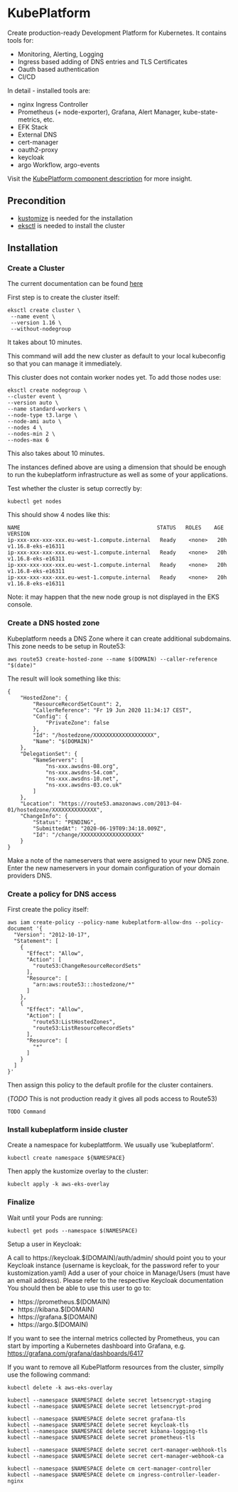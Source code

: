 # KubePlatform

Create production-ready Development Platform for Kubernetes. It contains tools for:

- Monitoring, Alerting, Logging
- Ingress based adding of DNS entries and TLS Certificates
- Oauth based authentication
- CI/CD

In detail - installed tools are:

- nginx Ingress Controller
- Prometheus (+ node-exporter), Grafana, Alert Manager, kube-state-metrics, etc.
- EFK Stack
- External DNS
- cert-manager
- oauth2-proxy
- keycloak
- argo Workflow, argo-events

Visit the [KubePlatform component description](https://kube-platform.github.io/docs/components/) for more insight.

## Precondition
- [kustomize](https://github.com/kubernetes-sigs/kustomize/releases) is needed for the installation
- [eksctl](https://docs.aws.amazon.com/eks/latest/userguide/eksctl.html#installing-eksctl) is needed to install the cluster

## Installation

### Create a Cluster

The current documentation can be found [here](https://docs.aws.amazon.com/eks/latest/userguide/create-cluster.html)

First step is to create the cluster itself:

```
eksctl create cluster \
 --name event \
 --version 1.16 \
 --without-nodegroup
```

It takes about 10 minutes.

This command will add the new cluster as default to your local kubeconfig so that you can manage it immediately.

This cluster does not contain worker nodes yet. To add those nodes use:

```
eksctl create nodegroup \
--cluster event \
--version auto \
--name standard-workers \
--node-type t3.large \
--node-ami auto \
--nodes 4 \
--nodes-min 2 \
--nodes-max 6
```

This also takes about 10 minutes.

The instances defined above are using a dimension that should be enough to run the kubeplatform infrastructure as well as some of your applications. 

Test whether the cluster is setup correctly by:

```
kubectl get nodes
```

This should show 4 nodes like this:

```
NAME                                           STATUS   ROLES    AGE   VERSION
ip-xxx-xxx-xxx-xxx.eu-west-1.compute.internal   Ready    <none>   20h   v1.16.8-eks-e16311
ip-xxx-xxx-xxx-xxx.eu-west-1.compute.internal   Ready    <none>   20h   v1.16.8-eks-e16311
ip-xxx-xxx-xxx-xxx.eu-west-1.compute.internal   Ready    <none>   20h   v1.16.8-eks-e16311
ip-xxx-xxx-xxx-xxx.eu-west-1.compute.internal   Ready    <none>   20h   v1.16.8-eks-e16311
```

Note: it may happen that the new node group is not displayed in the EKS console.

### Create a DNS hosted zone

Kubeplatform needs a DNS Zone where it can create additional subdomains. This zone needs to be setup in Route53:

```
aws route53 create-hosted-zone --name $(DOMAIN) --caller-reference "$(date)"
```

The result will look something like this:

```
{
    "HostedZone": {
        "ResourceRecordSetCount": 2,
        "CallerReference": "Fr 19 Jun 2020 11:34:17 CEST",
        "Config": {
            "PrivateZone": false
        },
        "Id": "/hostedzone/XXXXXXXXXXXXXXXXXXX",
        "Name": "$(DOMAIN)"
    },
    "DelegationSet": {
        "NameServers": [
            "ns-xxx.awsdns-08.org",
            "ns-xxx.awsdns-54.com",
            "ns-xxx.awsdns-10.net",
            "ns-xxx.awsdns-03.co.uk"
        ]
    },
    "Location": "https://route53.amazonaws.com/2013-04-01/hostedzone/XXXXXXXXXXXXXX",
    "ChangeInfo": {
        "Status": "PENDING",
        "SubmittedAt": "2020-06-19T09:34:18.009Z",
        "Id": "/change/XXXXXXXXXXXXXXXXXXX"
    }
}
```

Make a note of the nameservers that were assigned to your new DNS zone.
Enter the new nameservers in your domain configuration of your domain providers DNS.

### Create a policy for DNS access

First create the policy itself:

```
aws iam create-policy --policy-name kubeplatform-allow-dns --policy-document '{
  "Version": "2012-10-17",
  "Statement": [
    {
      "Effect": "Allow",
      "Action": [
        "route53:ChangeResourceRecordSets"
      ],
      "Resource": [
        "arn:aws:route53:::hostedzone/*"
      ]
    },
    {
      "Effect": "Allow",
      "Action": [
        "route53:ListHostedZones",
        "route53:ListResourceRecordSets"
      ],
      "Resource": [
        "*"
      ]
    }
  ]
}'
```

Then assign this policy to the default profile for the cluster containers. 

(*TODO* This is not production ready it gives all pods access to Route53)

```
TODO Command
```

### Install kubeplatform inside cluster

Create a namespace for kubeplattform. We usually use 'kubeplatform'.

```
kubectl create namespace ${NAMESPACE}
```

Then apply the kustomize overlay to the cluster:

```
kubeclt apply -k aws-eks-overlay
```

### Finalize

Wait until your Pods are running:

```
kubectl get pods --namespace $(NAMESPACE)
```

Setup a user in Keycloak:

A call to https://keycloak.$(DOMAIN)/auth/admin/ should point you to your Keycloak instance (username is keycloak, for the password refer to your kustomization.yaml)
Add a user of your choice in Manage/Users (must have an email address). Please refer to the respective Keycloak documentation
You should then be able to use this user to go to:

* https://prometheus.$(DOMAIN)
* https://kibana.$(DOMAIN)
* https://grafana.$(DOMAIN)
* https://argo.$(DOMAIN)

If you want to see the internal metrics collected by Prometheus, you can start by importing a Kubernetes dashboard into Grafana, e.g. https://grafana.com/grafana/dashboards/6417

If you want to remove all KubePlatform resources from the cluster, simplly use the following command:

```
kubectl delete -k aws-eks-overlay

kubectl --namespace $NAMESPACE delete secret letsencrypt-staging
kubectl --namespace $NAMESPACE delete secret letsencrypt-prod

kubectl --namespace $NAMESPACE delete secret grafana-tls
kubectl --namespace $NAMESPACE delete secret keycloak-tls
kubectl --namespace $NAMESPACE delete secret kibana-logging-tls
kubectl --namespace $NAMESPACE delete secret prometheus-tls

kubectl --namespace $NAMESPACE delete secret cert-manager-webhook-tls
kubectl --namespace $NAMESPACE delete secret cert-manager-webhook-ca

kubectl --namespace $NAMESPACE delete cm cert-manager-controller
kubectl --namespace $NAMESPACE delete cm ingress-controller-leader-nginx
```